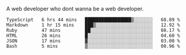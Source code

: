 A web developer who dont wanna be a web developer.

<!--START_SECTION:waka-->

```text
TypeScript   6 hrs 44 mins   █████████████████▒░░░░░░░   68.89 %
Markdown     1 hr 15 mins    ███▒░░░░░░░░░░░░░░░░░░░░░   12.92 %
Ruby         47 mins         ██░░░░░░░░░░░░░░░░░░░░░░░   08.17 %
HTML         26 mins         █░░░░░░░░░░░░░░░░░░░░░░░░   04.60 %
JSON         17 mins         ▓░░░░░░░░░░░░░░░░░░░░░░░░   03.00 %
Bash         5 mins          ▒░░░░░░░░░░░░░░░░░░░░░░░░   00.96 %
```

<!--END_SECTION:waka-->
